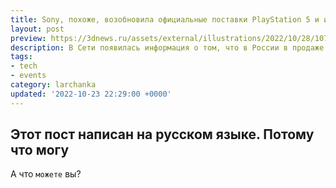 ```yaml
---
title: Sony, похоже, возобновила официальные поставки PlayStation 5 и игр в Россию
layout: post
preview: https://3dnews.ru/assets/external/illustrations/2022/10/28/1076518/sony.jpg
description: В Сети появилась информация о том, что в России в продаже появились консоли PlayStation 5, сертифицированные «Ростестом».
tags:
- tech
- events
category: larchanka
updated: '2022-10-23 22:29:00 +0000'
---
```


## Этот пост написан на русском языке. Потому что могу

А что `можете` вы?
